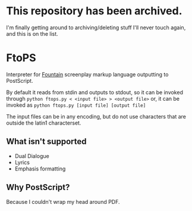 # This repository has been archived.

I'm finally getting around to archiving/deleting stuff I'll never touch again,
and this is on the list.

# FtoPS

Interpreter for [Fountain](https://www.fountain.io) screenplay markup language
outputting to PostScript.

By default it reads from stdin and outputs to stdout, so it can be invoked
through `python ftops.py < <input file> > <output file>` or, it can be invoked
as `python ftops.py [input file] [output file]`

The input files can be in any encoding, but do not use characters that are
outside the latin1 characterset.

## What isn't supported

 - Dual Dialogue
 - Lyrics
 - Emphasis formatting

## Why PostScript?

Because I couldn't wrap my head around PDF.
